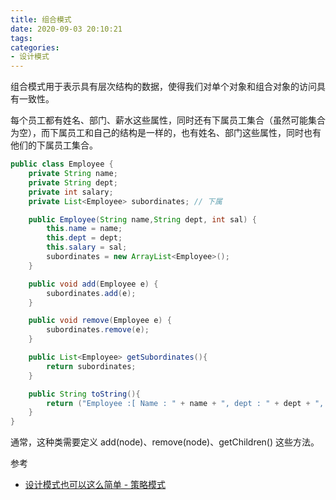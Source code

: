 ```yaml
---
title: 组合模式
date: 2020-09-03 20:10:21
tags:
categories:
- 设计模式
---
```


组合模式用于表示具有层次结构的数据，使得我们对单个对象和组合对象的访问具有一致性。

每个员工都有姓名、部门、薪水这些属性，同时还有下属员工集合（虽然可能集合为空），而下属员工和自己的结构是一样的，也有姓名、部门这些属性，同时也有他们的下属员工集合。

```java
public class Employee {
    private String name;
    private String dept;
    private int salary;
    private List<Employee> subordinates; // 下属

    public Employee(String name,String dept, int sal) {
        this.name = name;
        this.dept = dept;
        this.salary = sal;
        subordinates = new ArrayList<Employee>();
    }

    public void add(Employee e) {
        subordinates.add(e);
    }

    public void remove(Employee e) {
        subordinates.remove(e);
    }

    public List<Employee> getSubordinates(){
        return subordinates;
    }

    public String toString(){
        return ("Employee :[ Name : " + name + ", dept : " + dept + ", salary :" + salary+" ]");
    }
}
```

通常，这种类需要定义 add(node)、remove(node)、getChildren() 这些方法。

参考

+ [设计模式也可以这么简单 - 策略模式](https://www.javadoop.com/post/design-pattern#toc_14)